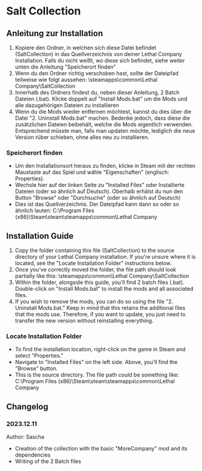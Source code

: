 # Salt Collection 

## Anleitung zur Installation
1. Kopiere den Ordner, in welchen sich diese Datei befindet (SaltCollection) in das Quellverzeichnis von deiner Lethal Company Installation. Falls du nicht weißt, wo diese sich befindet, siehe weiter unten die Anleitung "Speicherort finden"
2. Wenn du den Ordner richtig verschoben hast, sollte der Dateipfad teilweise wie folgt aussehen: \steamapps\common\Lethal Company\SaltCollection
3. Innerhalb des Ordners findest du, neben dieser Anleitung, 2 Batch Dateien (.bat). Klicke doppelt auf "Install Mods.bat" um die Mods und alle dazugehörigen Dateien zu installieren
4. Wenn du die Mods wieder entfernen möchtest, kannst du dies über die Datei "2. Uninstall Mods.bat" machen. Bedenke jedoch, dass diese die zusätzlichen Dateien beibehält, welche die Mods eigentlich verwenden. Entsprechend müsste man, falls man updaten möchte, lediglich die neue Version rüber schieben, ohne alles neu zu installieren.

### Speicherort finden
- Um den Installationsort heraus zu finden, klicke in Steam mit der rechten Maustaste auf das Spiel und wähle "Eigenschaften" (englisch: Properties).
- Wechsle hier auf der linken Seite zu "Installed Files" oder Installierte Dateien (oder so ähnlich auf Deutsch). Oberhalb erhälst du nun den Button "Browse" oder "Durchsuche" (oder so ähnlich auf Deutsch)
- Dies ist das Quellverzeichnis. Der Dateipfad kann dann so oder so ähnlich lauten: 
C:\Program Files (x86)\Steam\steam\steamapps\common\Lethal Company


##   Installation Guide

1. Copy the folder containing this file (SaltCollection) to the source directory of your Lethal Company installation. If you're unsure where it is located, see the "Locate Installation Folder" instructions below.
2. Once you've correctly moved the folder, the file path should look partially like this: \steamapps\common\Lethal Company\SaltCollection
3. Within the folder, alongside this guide, you'll find 2 batch files (.bat). Double-click on "Install Mods.bat" to install the mods and all associated files.
4. If you wish to remove the mods, you can do so using the file "2. Uninstall Mods.bat." Keep in mind that this retains the additional files that the mods use. Therefore, if you want to update, you just need to transfer the new version without reinstalling everything.

### Locate Installation Folder

- To find the installation location, right-click on the game in Steam and select "Properties."
- Navigate to "Installed Files" on the left side. Above, you'll find the "Browse" button.
- This is the source directory. The file path could be something like: C:\Program Files (x86)\Steam\steam\steamapps\common\Lethal Company


## Changelog

### 2023.12.11
Author: Sascha
- Creation of the collection with the basic "MoreCompany" mod and its dependencies
- Writing of the 2 Batch files
